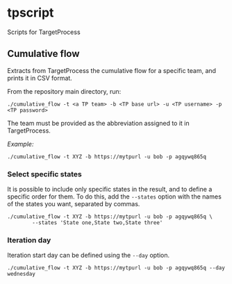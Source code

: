 # tpscript

Scripts for TargetProcess

## Cumulative flow

Extracts from TargetProcess the cumulative flow for a specific team, and prints it in CSV format.

From the repository main directory, run:

    ./cumulative_flow -t <a TP team> -b <TP base url> -u <TP username> -p <TP password>

The team must be provided as the abbreviation assigned to it in TargetProcess.

*Example:*

    ./cumulative_flow -t XYZ -b https://mytpurl -u bob -p agqywq865q

### Select specific states

It is possible to include only specific states in the result, and to define a specific order for them.
To do this, add the `--states` option with the names of the states you want, separated by commas.

    ./cumulative_flow -t XYZ -b https://mytpurl -u bob -p agqywq865q \
            --states 'State one,State two,State three'

### Iteration day

Iteration start day can be defined using the `--day` option.

    ./cumulative_flow -t XYZ -b https://mytpurl -u bob -p agqywq865q --day wednesday
